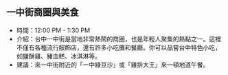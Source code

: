 ## 一中街商圈與美食
- 時間：12:00 PM - 1:30 PM
- 介紹：台中一中街是當地非常熱鬧的商圈，也是年輕人聚集的熱點之一。這裡不僅有各種流行服飾店，還有許多小吃攤和餐廳。你可以品嘗台中特色小吃，如鹽酥雞、豬血糕、冰淇淋等。
- 建議：來一中街附近的「一中綠豆沙」或「雞排大王」來一頓地道午餐。
